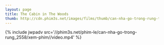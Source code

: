 ```yaml
---
layout: page
title: The Cabin in The Woods
thumb: http://cdn.phim3s.net/images/films/thumb/can-nha-go-trong-rung-the-cabin-in-the-woods-2012.jpg
---
```

{% include jwpadv src='//phim3s.net/phim-le/can-nha-go-trong-rung_2558/xem-phim//video.mp4' %}